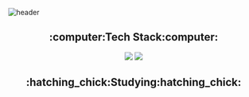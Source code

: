 ![header](https://capsule-render.vercel.app/api?type=waving&color=6bd175&height=300&section=header&text=Welcome&fontAlign=50&fontAlignY=45&desc=Hyunmin200's%20Github&descSize=25&descAlign=70&descAlignY=61&fontSize=120&fontColor=ffffff)
<div align = center>
  <h2>:computer:Tech Stack:computer:</h2>
  <img src="https://img.shields.io/badge/Unity-FFFFFF.svg?style=for-the-badge&logo=Unity&logoColor=black">
  <img src="https://img.shields.io/badge/Csharp-239120.svg?style=for-the-badge&logo=Csharp&logoColor=while">
  <h2>:hatching_chick:Studying:hatching_chick:</h2>
</div>
